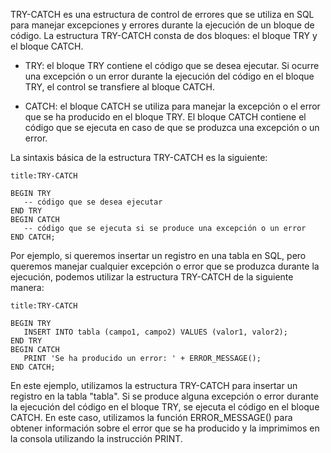 TRY-CATCH es una estructura de control de errores que se utiliza en SQL para manejar excepciones y errores durante la ejecución de un bloque de código. La estructura TRY-CATCH consta de dos bloques: el bloque TRY y el bloque CATCH.

-   TRY: el bloque TRY contiene el código que se desea ejecutar. Si ocurre una excepción o un error durante la ejecución del código en el bloque TRY, el control se transfiere al bloque CATCH.
    
-   CATCH: el bloque CATCH se utiliza para manejar la excepción o el error que se ha producido en el bloque TRY. El bloque CATCH contiene el código que se ejecuta en caso de que se produzca una excepción o un error.
    

La sintaxis básica de la estructura TRY-CATCH es la siguiente:

```ad-example
title:TRY-CATCH
```
```
BEGIN TRY
   -- código que se desea ejecutar
END TRY
BEGIN CATCH
   -- código que se ejecuta si se produce una excepción o un error
END CATCH;
```

Por ejemplo, si queremos insertar un registro en una tabla en SQL, pero queremos manejar cualquier excepción o error que se produzca durante la ejecución, podemos utilizar la estructura TRY-CATCH de la siguiente manera:

```ad-important
title:TRY-CATCH
```
```
BEGIN TRY
   INSERT INTO tabla (campo1, campo2) VALUES (valor1, valor2);
END TRY
BEGIN CATCH
   PRINT 'Se ha producido un error: ' + ERROR_MESSAGE();
END CATCH;
```

En este ejemplo, utilizamos la estructura TRY-CATCH para insertar un registro en la tabla "tabla". Si se produce alguna excepción o error durante la ejecución del código en el bloque TRY, se ejecuta el código en el bloque CATCH. En este caso, utilizamos la función ERROR_MESSAGE() para obtener información sobre el error que se ha producido y la imprimimos en la consola utilizando la instrucción PRINT.